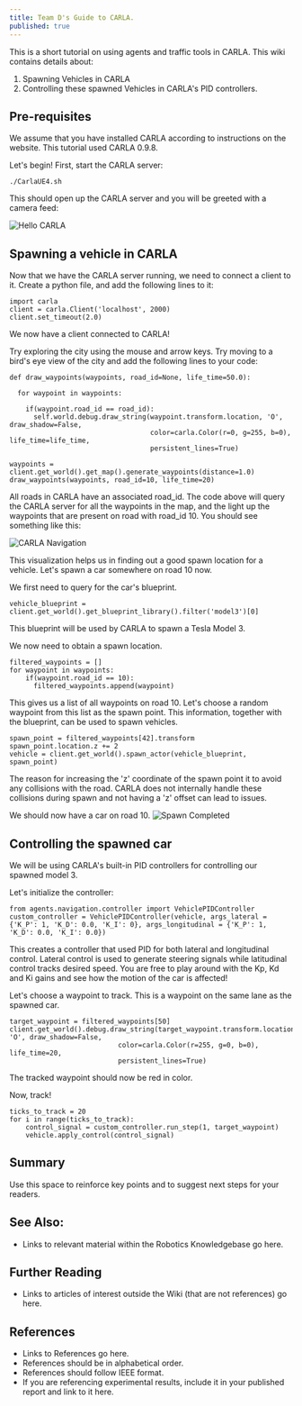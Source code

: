 ```yaml
---
title: Team D's Guide to CARLA.
published: true
---
```

This is a short tutorial on using agents and traffic tools in CARLA. 
This wiki contains details about:
1. Spawning Vehicles in CARLA
2. Controlling these spawned Vehicles in CARLA's PID controllers.

## Pre-requisites
We assume that you have installed CARLA according to instructions on the website. 
This tutorial used CARLA 0.9.8.

Let's begin!
First, start the CARLA server:
```
./CarlaUE4.sh
```
This should open up the CARLA server and you will be greeted with a camera feed:

![Hello CARLA](../../assets/images/carla_opning.png)

## Spawning a vehicle in CARLA
Now that we have the CARLA server running, we need to connect a client to it. 
Create a python file, and add the following lines to it:

```
import carla
client = carla.Client('localhost', 2000)
client.set_timeout(2.0)
```

We now have a client connected to CARLA!

Try exploring the city using the mouse and arrow keys. Try moving to a bird's eye view of the city and add the following lines to your code:
```
def draw_waypoints(waypoints, road_id=None, life_time=50.0):

  for waypoint in waypoints:

    if(waypoint.road_id == road_id):
      self.world.debug.draw_string(waypoint.transform.location, 'O', draw_shadow=False,
                                   color=carla.Color(r=0, g=255, b=0), life_time=life_time,
                                   persistent_lines=True)
                                   
waypoints = client.get_world().get_map().generate_waypoints(distance=1.0)
draw_waypoints(waypoints, road_id=10, life_time=20)
```
All roads in CARLA have an associated road_id. The code above will query the CARLA server for all the waypoints in the map, and the light up the waypoints that are present on road with road_id 10. You should see something like this:

![CARLA Navigation](../../assets/images/carla2.png)

This visualization helps us in finding out a good spawn location for a vehicle.
Let's spawn a car somewhere on road 10 now.

We first need to query for the car's blueprint.
```
vehicle_blueprint = client.get_world().get_blueprint_library().filter('model3')[0]
```
This blueprint will be used by CARLA to spawn a Tesla Model 3.

We now need to obtain a spawn location.
```
filtered_waypoints = []
for waypoint in waypoints:
    if(waypoint.road_id == 10):
      filtered_waypoints.append(waypoint)
```
This gives us a list of all waypoints on road 10. Let's choose a random waypoint from this list as the spawn point. This information, together with the blueprint, can be used to spawn vehicles.

```
spawn_point = filtered_waypoints[42].transform
spawn_point.location.z += 2
vehicle = client.get_world().spawn_actor(vehicle_blueprint, spawn_point)
```
The reason for increasing the 'z' coordinate of the spawn point it to avoid any collisions with the road. CARLA does not internally handle these collisions during spawn and not having a 'z' offset can lead to issues.

We should now have a car on road 10.
![Spawn Completed](../../assets/images/carla3.png)

## Controlling the spawned car
We will be using CARLA's built-in PID controllers for controlling our spawned model 3.

Let's initialize the controller:
```
from agents.navigation.controller import VehiclePIDController
custom_controller = VehiclePIDController(vehicle, args_lateral = {'K_P': 1, 'K_D': 0.0, 'K_I': 0}, args_longitudinal = {'K_P': 1, 'K_D': 0.0, 'K_I': 0.0})
```
This creates a controller that used PID for both lateral and longitudinal control. Lateral control is used to generate steering signals while latitudinal control tracks desired speed. You are free to play around with the Kp, Kd and Ki gains and see how the motion of the car is affected!

Let's choose a waypoint to track. This is a waypoint on the same lane as the spawned car.
```
target_waypoint = filtered_waypoints[50]
client.get_world().debug.draw_string(target_waypoint.transform.location, 'O', draw_shadow=False,
                           color=carla.Color(r=255, g=0, b=0), life_time=20,
                           persistent_lines=True)
```
The tracked waypoint should now be red in color.

Now, track!
```
ticks_to_track = 20
for i in range(ticks_to_track):
	control_signal = custom_controller.run_step(1, target_waypoint)
	vehicle.apply_control(control_signal)
```





## Summary
Use this space to reinforce key points and to suggest next steps for your readers.

## See Also:
- Links to relevant material within the Robotics Knowledgebase go here.

## Further Reading
- Links to articles of interest outside the Wiki (that are not references) go here.

## References
- Links to References go here.
- References should be in alphabetical order.
- References should follow IEEE format.
- If you are referencing experimental results, include it in your published report and link to it here.
